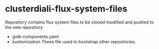 # clusterdiali-flux-system-files

Repository contains flux system files to be cloned modified and pushed to the new repository
- gotk-components.yaml
- kustomization
These file used to bootstrap other repositories.
